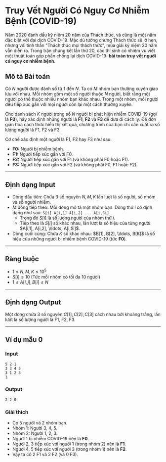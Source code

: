 # Truy Vết Người Có Nguy Cơ Nhiễm Bệnh (COVID-19)

Năm 2020 đánh dấu kỷ niệm 20 năm của Thách thức, và cũng là một năm đặc biệt với đại dịch COVID-19. Mặc dù tưởng chừng Thách thức sẽ lỡ hẹn, nhưng với tinh thần "Thách thức mọi thách thức", mùa giải kỷ niệm 20 năm vẫn diễn ra. Trong trận chung kết lần thứ 20, các thí sinh có nhiệm vụ viết một thuật toán góp phần chống lại dịch COVID-19: **bài toán truy vết người có nguy cơ nhiễm bệnh**.

## Mô tả Bài toán

Có $N$ người được đánh số từ 1 đến $N$. Ta có $M$ nhóm bạn thường xuyên giao lưu với nhau. Mỗi nhóm gồm một số người thuộc $N$ người, biết rằng một người có thể thuộc nhiều nhóm bạn khác nhau. Trong một nhóm, mỗi người đều tiếp xúc gần với mọi người còn lại một cách thường xuyên.

Cho danh sách $K$ người trong số $N$ người bị phát hiện nhiễm COVID-19 (gọi là **F0**), hãy xác định những người là **F1**, **F2** và **F3** để đưa đi cách ly. Để đơn giản hóa cách thức hiển thị kết quả, chương trình của bạn chỉ cần xuất ra số lượng người là F1, F2 và F3.

Cơ chế xác định một người là F1, F2 hay F3 như sau:

  * **F0:** Người bị nhiễm bệnh.
  * **F1:** Người tiếp xúc gần với F0.
  * **F2:** Người tiếp xúc gần với F1 (và không phải F0 hoặc F1).
  * **F3:** Người tiếp xúc gần với F2 (và không phải F0, F1 hoặc F2).

-----

## Định dạng Input

  * Dòng đầu tiên: Chứa 3 số nguyên $N, M, K$ lần lượt là số người, số nhóm và số người nhiễm.
  * $M$ dòng tiếp theo: Mỗi dòng mô tả một nhóm bạn. Dòng thứ $i$ có định dạng như sau: `S[i] A[i,1] A[i,2] ... A[i,Si]`
      * Trong đó $S[i]$ là số lượng người của nhóm thứ $i$.
      * Tiếp theo là $S[i]$ số khác nhau, lần lượt là số hiệu của từng người: $A[i,1], A[i,2], \\ldots, A[i,Si]$.
  * Dòng cuối cùng: Chứa $K$ số khác nhau: $B[1], B[2], \\ldots, B[K]$ là số hiệu của những người bị nhiễm bệnh COVID-19 (tức **F0**).

-----

## Ràng buộc

  * $1 ≤ N, M, K ≤ 10^5$
  * $S[i] ≤ 10$ (Tức mỗi nhóm có tối đa 10 người)
  * $1 ≤ A[i,j], B[i] ≤ N$

-----

## Định dạng Output

Một dòng chứa 3 số nguyên $C[1], C[2], C[3]$ cách nhau bởi khoảng trắng, lần lượt là số lượng người là F1, F2, F3.

-----

## Ví dụ mẫu 0

### Input

```
5 2 1
3 3 4 5
3 1 2 3
1
```

### Output

```
2 2 0
```

### Giải thích

  * Có 5 người và 2 nhóm bạn.
  * Nhóm 1: Người 3, 4, 5.
  * Nhóm 2: Người 1, 2, 3.
  * Người 1 bị nhiễm COVID-19 nên là **F0**.
  * Người 2, 3 tiếp xúc với người 1 (trong nhóm 2) nên là **F1**.
  * Người 4, 5 tiếp xúc với người 3 (trong nhóm 1) nên là **F2**.
  * Vậy ta có 2 F1 và 2 F2 (và 0 F3).
